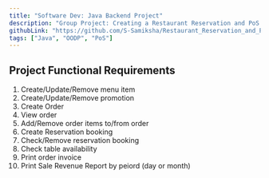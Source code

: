 ```yaml
---
title: "Software Dev: Java Backend Project"
description: "Group Project: Creating a Restaurant Reservation and PoS System"
githubLink: "https://github.com/S-Samiksha/Restaurant_Reservation_and_Point_of_Sale_System"
tags: ["Java", "OODP", "PoS"]
---
```


## Project Functional Requirements

1. Create/Update/Remove menu item
2. Create/Update/Remove promotion
3. Create Order
4. View order
5. Add/Remove order items to/from order
6. Create Reservation booking
7. Check/Remove reservation booking
8. Check table availability
9. Print order invoice
10. Print Sale Revenue Report by peiord (day or month)
